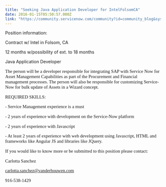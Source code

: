 ```yaml
---
title: "Seeking Java Application Developer for IntelFolsomCA"
date: 2016-01-15T05:50:57.000Z
link: "https://community.servicenow.com/community?id=community_blog&sys_id=6cedeae9dbd0dbc01dcaf3231f961909"
---
```

<p>Position information:</p><p></p><p>Contract w/ Intel in Folsom, CA</p><p>12 months w/possibility of ext. to 18 months</p><p></p><p>Java Application Developer</p><p style="font-family: Calibri; font-size: 11.0pt;"></p><p style="font-family: Calibri; font-size: 11.0pt;">The person will be a developer responsible for integrating SAP with Service Now for Asset Management Capabilities as part of the Procurement and Financial management processes. The person will also be responsible for customizing Service-Now for bulk update of Assets in a Wizard concept. </p><p style="font-family: Calibri; font-size: 11.0pt;">REQUIRED SKILLS: </p><p style="font-family: Calibri; font-size: 11.0pt;">- Service Management experience is a must </p><p style="font-family: Calibri; font-size: 11.0pt;">- 2 years of experience with development on the Service-Now platform </p><p style="font-family: Calibri; font-size: 11.0pt;">- 2 years of experience with Javascript </p><p style="font-family: Calibri; font-size: 11.0pt;">- At least 2 years of experience with web development using Javascript, HTML and frameworks like Angular JS and libraries like JQuery.</p><p style="font-family: Calibri; font-size: 11.0pt;"></p><p style="font-family: Calibri; font-size: 11.0pt;">If you would like to know more or be submitted to this position please contact:</p><p style="font-family: Calibri; font-size: 11.0pt;"></p><p style="font-family: Calibri; font-size: 11.0pt;">Carlotta Sanchez</p><p style="font-family: Calibri; font-size: 11.0pt;"><a title="k-email-small" class="jive-link-email-small" href="mailto:carlotta.sanchez@vanderhouwen.com">carlotta.sanchez@vanderhouwen.com</a></p><p style="font-family: Calibri; font-size: 11.0pt;">916-538-1429</p>